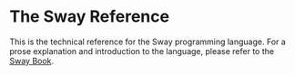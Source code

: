 # The Sway Reference

This is the technical reference for the Sway programming language. For a prose explanation and introduction to the language, please refer to the [Sway Book](https://fuellabs.github.io/sway/v0.44.0/book/).
